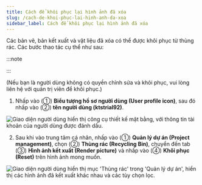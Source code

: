 ```yaml
---
title: Cách để khôi phục lại hình ảnh đã xóa
slug: /cach-de-khoi-phuc-lai-hinh-anh-da-xoa
sidebar_label: Cách để khôi phục lại hình ảnh đã xóa
---
```


Các bản vẽ, bản kết xuất và vật liệu đã xóa có thể được khôi phục từ thùng rác. Các bước thao tác cụ thể như sau:

:::note

:::

(Nếu bạn là người dùng không có quyền chỉnh sửa và khôi phục, vui lòng liên hệ với quản trị viên để khôi phục.)

1. Nhấp vào (①) **Biểu tượng hồ sơ người dùng (User profile icon)**, sau đó nhấp vào (②) **tên người dùng (ktstrial92)**.

![Giao diện người dùng hiển thị công cụ thiết kế mặt bằng, với thông tin tài khoản của người dùng được đánh dấu.](https://storage.googleapis.com/jegavn_kb/image_jegavn/216.1.png)

2. Sau khi vào trung tâm cá nhân, nhấp vào (①) **Quản lý dự án (Project management)**, chọn (②) **Thùng rác (Recycling Bin)**, chuyển đến tab (③) **Hình ảnh kết xuất (Render picture)** và nhấp vào (④) **Khôi phục (Reset)** trên hình ảnh mong muốn.

![Giao diện người dùng hiển thị mục 'Thùng rác' trong 'Quản lý dự án', hiển thị các hình ảnh đã kết xuất khác nhau và các tùy chọn lọc.](https://storage.googleapis.com/jegavn_kb/image_jegavn/216.2.png)